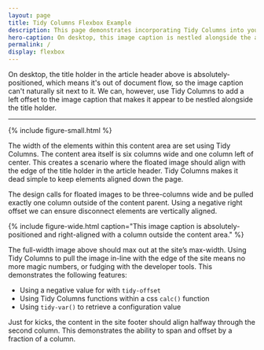 ```yaml
---
layout: page
title: Tidy Columns Flexbox Example
description: This page demonstrates incorporating Tidy Columns into your flexbox layout.
hero-caption: On desktop, this image caption is nestled alongside the absolutely-positioned title wrapper.
permalink: /
display: flexbox
---
```


On desktop, the title holder in the article header above is absolutely-positioned, which means it's out of document flow, so the image caption can't naturally sit next to it. We can, however, use Tidy Columns to add a left offset to the image caption that makes it appear to be nestled alongside the title holder.

---

{% include figure-small.html %}

The width of the elements within this content area are set using Tidy Columns. The content area itself is six columns wide and one column left of center. This creates a scenario where the floated image should align with the edge of the title holder in the article header. Tidy Columns makes it dead simple to keep elements aligned down the page.

The design calls for floated images to be three-columns wide and be pulled exactly one column outside of the content parent. Using a negative right offset we can ensure disconnect elements are vertically aligned.

{% include figure-wide.html caption="This image caption is absolutely-positioned and right-aligned with a column outside the content area." %}

The full-width image above should max out at the site’s max-width. Using Tidy Columns to pull the image in-line with the edge of the site means no more magic numbers, or fudging with the developer tools. This demonstrates the following features:

- Using a negative value for with `tidy-offset`
- Using Tidy Columns functions within a css `calc()` function
- Using `tidy-var()` to retrieve a configuration value

Just for kicks, the content in the site footer should align halfway through the second column. This demonstrates the ability to span and offset by a fraction of a column.
